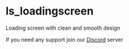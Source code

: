 # ls_loadingscreen
Loading screen with clean and smooth design

If you need any support join our [Discord](https://discord.gg/7JqawbtWSA) server
